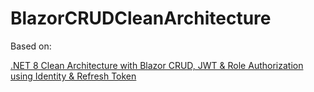 # BlazorCRUDCleanArchitecture

Based on:

[.NET 8 Clean Architecture with Blazor CRUD, JWT & Role Authorization using Identity & Refresh Token](https://www.youtube.com/watch?v=1UbssR3pjL8&list=PL285LgYq_FoLljHw-9L0lUgWURvI9mXyg)
